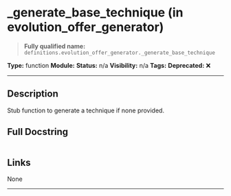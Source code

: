 # _generate_base_technique (in evolution_offer_generator)
> **Fully qualified name:** `definitions.evolution_offer_generator._generate_base_technique`

**Type:** function
**Module:** 
**Status:** n/a
**Visibility:** n/a
**Tags:** 
**Deprecated:** ❌

---

## Description
Stub function to generate a technique if none provided.

## Full Docstring
```

```

## Links
None

---
